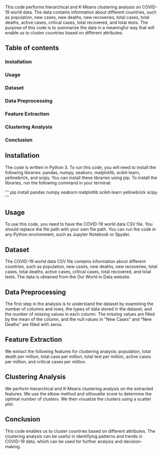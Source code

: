 This code performs hierarchical and K-Means clustering analysis on COVID-19 world data. The data contains information about different countries, such as population, new cases, new deaths, new recoveries, total cases, total deaths, active cases, critical cases, total recovered, and total tests. The purpose of this code is to summarize the data in a meaningful way that will enable us to cluster countries based on different attributes.

## Table of contents
### Installation
### Usage
### Dataset
### Data Preprocessing
### Feature Extraction
### Clustering Analysis
### Conclusion

## Installation
The code is written in Python 3. To run this code, you will need to install the following libraries: pandas, numpy, seaborn, matplotlib, scikit-learn, yellowbrick, and scipy. You can install these libraries using pip. To install the libraries, run the following command in your terminal:

'''
pip install pandas numpy seaborn matplotlib scikit-learn yellowbrick scipy
'''

## Usage
To use this code, you need to have the COVID-19 world data CSV file. You should replace the file path with your own file path. You can run the code in any Python environment, such as Jupyter Notebook or Spyder.

## Dataset
The COVID-19 world data CSV file contains information about different countries, such as population, new cases, new deaths, new recoveries, total cases, total deaths, active cases, critical cases, total recovered, and total tests. The data is obtained from the Our World in Data website.

## Data Preprocessing
The first step in the analysis is to understand the dataset by examining the number of columns and rows, the types of data stored in the dataset, and the number of missing values in each column. The missing values are filled by the mean of the column, and the null values in "New Cases" and "New Deaths" are filled with zeros.

## Feature Extraction
We extract the following features for clustering analysis: population, total death per million, total case per million, total test per million, active cases per million, and critical cases per million.

## Clustering Analysis
We perform hierarchical and K-Means clustering analysis on the extracted features. We use the elbow method and silhouette score to determine the optimal number of clusters. We then visualize the clusters using a scatter plot.

## Conclusion
This code enables us to cluster countries based on different attributes. The clustering analysis can be useful in identifying patterns and trends in COVID-19 data, which can be used for further analysis and decision-making.
